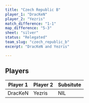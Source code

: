 ```yaml
---
title: "Czech Republic B"
player_1: "DracKeN"
player_2: "Yezris"
match_difference: "1-1"
map_difference: "5-3"
sheet: "silver"
status: "Relegated"
team_slug: "czech_republic_b"
excerpt: "DracKeN and Yezris"

---
```

## Players

| Player 1 | Player 2 | Subsitute |
| -- | -- | -- |
| DracKeN | Yezris | NIL |
